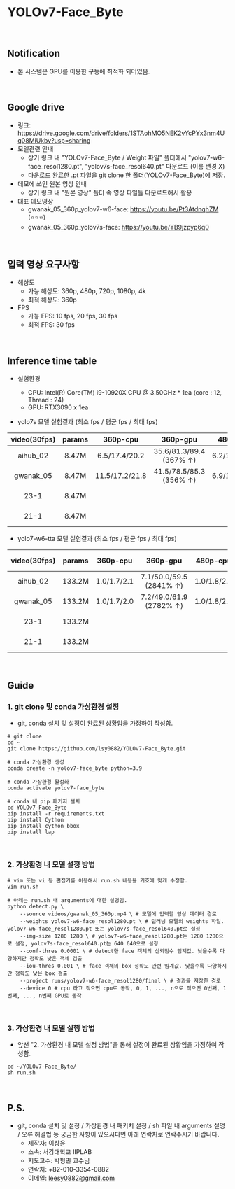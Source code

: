 # YOLOv7-Face_Byte
<br>

## Notification
* 본 시스템은 GPU를 이용한 구동에 최적화 되어있음.
<br>

## Google drive
* 링크: https://drive.google.com/drive/folders/1STAohMO5NEK2vYcPYx3nm4Uq08MiUkbv?usp=sharing
* 모델관련 안내
    * 상기 링크 내 "YOLOv7-Face_Byte / Weight 파일" 폴더에서 "yolov7-w6-face_resol1280.pt", "yolov7s-face_resol640.pt" 다운로드 (이름 변경 X)
    * 다운로드 완료한 .pt 파일을 git clone 한 폴더(YOLOv7-Face_Byte)에 저장.
* 데모에 쓰인 원본 영상 안내
    * 상기 링크 내 "원본 영상" 폴더 속 영상 파일들 다운로드해서 활용
* 대표 데모영상
    * gwanak_05_360p_yolov7-w6-face: https://youtu.be/Pt3AtdnqhZM (⭐⭐⭐)
    * gwanak_05_360p_yolov7s-face: https://youtu.be/YB9jzpyp6q0
<br>

## 입력 영상 요구사항
* 해상도
  * 가능 해상도: 360p, 480p, 720p, 1080p, 4k 
  * 최적 해상도: 360p
* FPS
  * 가능 FPS: 10 fps, 20 fps, 30 fps
  * 최적 FPS: 30 fps
<br>

## Inference time table
* 실험환경
    * CPU: Intel(R) Core(TM) i9-10920X CPU @ 3.50GHz * 1ea (core : 12, Thread : 24)
    * GPU: RTX3090 x 1ea

* yolo7s 모델 실험결과 (최소 fps / 평균 fps / 최대 fps)

| video(30fps) | params |    360p-cpu    |        360p-gpu         |   480p-cpu    |        480p-gpu         |   1080p-cpu    |       1080p-gpu        |    4k-cpu     |         4k-gpu         |
|:------------:|:------:|:--------------:|:-----------------------:|:-------------:|:-----------------------:|:--------------:|:----------------------:|:-------------:|:----------------------:|
|   aihub_02   | 8.47M  | 6.5/17.4/20.2  | 35.6/81.3/89.4 (367% ↑) | 6.2/15.0/19.7 | 44.1/78.4/88.6 (423% ↑) | 3.6/13.7/20.3  | 39.4/73.7/78.0(438% ↑) |               |                        |
|  gwanak_05   | 8.47M  | 11.5/17.2/21.8 | 41.5/78.5/85.3 (356% ↑) | 6.9/17.3/20.2 | 61.7/77.8/84.6 (350% ↑) | 10.1/15.6/20.7 | 36.6/74.1/80.3(375% ↑) |               |                        |
|     23-1     | 8.47M  |                |                         |               |                         |                |                        | 7.0/14.3/18.4 | 40.7/61.7/78.8(311% ↑) |
|     21-1     | 8.47M  |                |                         |               |                         |                |                        | 6.6/13.7/17.9 | 41.0/60.9/76.9(345% ↑) | 
* yolo7-w6-tta 모델 실험결과 (최소 fps / 평균 fps / 최대 fps)

| video(30fps) | params |  360p-cpu   |        360p-gpu         |  480p-cpu   |        480p-gpu         |  1080p-cpu  |        1080p-gpu        |   4k-cpu    |         4k-gpu          |
|:------------:|:------:|:-----------:|:-----------------------:|:-----------:|:-----------------------:|:-----------:|:-----------------------:|:-----------:|:-----------------------:|
|   aihub_02   | 133.2M | 1.0/1.7/2.1 | 7.1/50.0/59.5 (2841% ↑) | 1.0/1.8/2.1 | 6.8/49.5/59.1 (2650% ↑) | 1.0/1.8/2.2 | 5.1/48.2/58.9 (2578% ↑) |             |                         |
|  gwanak_05   | 133.2M | 1.0/1.7/2.0 | 7.2/49.0/61.9 (2782% ↑) | 1.0/1.8/2.1 | 7.0/48.5/60.8 (2594% ↑) | 1.0/1.8/2.2 | 6.5/48.2/59.2 (2578% ↑) |             |                         |
|     23-1     | 133.2M |             |                         |             |                         |             |                         | 1.2/1.8/2.4 | 27.1/55.2/61.3(2967% ↑) |
|     21-1     | 133.2M |             |                         |             |                         |             |                         | 1.1/1.8/2.3 | 30.8/54.4/57.5(2922% ↑) | 
<br>

## Guide
### 1. git clone 및 conda 가상환경 설정
* git, conda 설치 및 설정이 완료된 상황임을 가정하여 작성함.
```shell
# git clone
cd ~
git clone https://github.com/lsy0882/YOLOv7-Face_Byte.git

# conda 가상환경 생성
conda create -n yolov7-face_byte python=3.9

# conda 가상환경 활성화
conda activate yolov7-face_byte

# conda 내 pip 패키지 설치
cd YOLOv7-Face_Byte
pip install -r requirements.txt
pip install Cython
pip install cython_bbox
pip install lap
```
<br>

### 2. 가상환경 내 모델 설정 방법
```shell
# vim 또는 vi 등 편집기를 이용해서 run.sh 내용을 기호에 맞게 수정함.
vim run.sh

# 아래는 run.sh 내 arguments에 대한 설명임.
python detect.py \
    --source videos/gwanak_05_360p.mp4 \ # 모델에 입력할 영상 데이터 경로
    --weights yolov7-w6-face_resol1280.pt \ # 딥러닝 모델의 weights 파일. yolov7-w6-face_resol1280.pt 또는 yolov7s-face_resol640.pt로 설정
    --img-size 1280 1280 \ # yolov7-w6-face_resol1280.pt는 1280 1280으로 설정, yolov7s-face_resol640.pt는 640 640으로 설정
    --conf-thres 0.0001 \ # detect한 face 객체의 신뢰점수 임계값. 낮을수록 다양하지만 정확도 낮은 객체 검출
    --iou-thres 0.001 \ # face 객체의 box 정확도 관련 임계값. 낮을수록 다양하지만 정확도 낮은 box 검출
    --project runs/yolov7-w6-face_resol1280/final \ # 결과를 저장한 경로
    --device 0 # cpu 라고 적으면 cpu로 동작, 0, 1, ..., n으로 적으면 0번째, 1번째, ..., n번째 GPU로 동작
```
<br>

### 3. 가상환경 내 모델 실행 방법
* 앞선 "2. 가상환경 내 모델 설정 방법"을 통해 설정이 완료된 상황임을 가정하여 작성함.
```
cd ~/YOLOv7-Face_Byte/
sh run.sh
```
<br>

## P.S.
* git, conda 설치 및 설정 / 가상환경 내 패키치 설정 / sh 파일 내 arguments 설명 / 오류 해결법 등 궁금한 사항이 있으시다면 아래 연락처로 연락주시기 바랍니다.
    * 제작자: 이상윤
    * 소속: 서강대학교 IIPLAB
    * 지도교수: 박형민 교수님
    * 연락처: +82-010-3354-0882
    * 이메일: leesy0882@gmail.com
